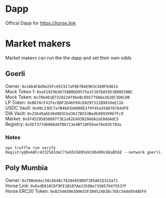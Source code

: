 # Dapp

Offical Dapp for https://horse.link

# Market makers

Market makers can run the the dapp and set their own odds

## Goerli

Owner: `0x1Ab4C6d9e25Fc65C917aFBEfB4E963C400Fb9814`  
Mock Token 1: `0xaF2929Ed6758B0bD9575e1F287b85953B08E50BC`  
Mock Token: `0x70b481B732822Af9beBc895779A6e261DC3D6C8B`  
LP Token: `0xB678cF41Fec0DF2D4bF69cE0297311B993deE11b`  
USDC Vault: `0x00c23DC7a7B4b01b0008E2f9f45a558D76764dF6`  
DIA Vault: `0x25b49a6b3649D3Cbd3617B553Bedb98939967Fc9`  
Market: `0x9745295850097f3E2a82E493B296dA2aE0d0AdC5`  
Registry: `0x5Df377d600A40fB6723e4Bf10FD5ee70e93578da`

### Notes

`npx truffle run verify Registry@0xA8Fc4232581deC73e65C6095d410b480c6EaB56E --network goerli`

## Poly Mumbia

Owner: `0xfDBe64ec50cA548c7A304959D0f385A01D315a71`  
Horse Link: `0xEedD810CDf9FE1B107Ae2350be71985764f552fF`  
Horse ERC20 Token: `0x8254Ad903D06d3F2B9524D2Bc7bEc584d9548EF9`

